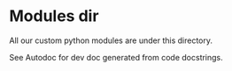 # Modules dir

All our custom python modules are under this directory.

See Autodoc for dev doc generated from code docstrings.